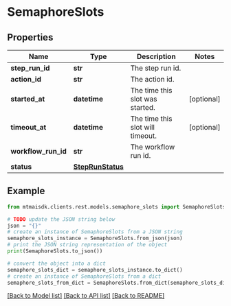 # SemaphoreSlots


## Properties

Name | Type | Description | Notes
------------ | ------------- | ------------- | -------------
**step_run_id** | **str** | The step run id. | 
**action_id** | **str** | The action id. | 
**started_at** | **datetime** | The time this slot was started. | [optional] 
**timeout_at** | **datetime** | The time this slot will timeout. | [optional] 
**workflow_run_id** | **str** | The workflow run id. | 
**status** | [**StepRunStatus**](StepRunStatus.md) |  | 

## Example

```python
from mtmaisdk.clients.rest.models.semaphore_slots import SemaphoreSlots

# TODO update the JSON string below
json = "{}"
# create an instance of SemaphoreSlots from a JSON string
semaphore_slots_instance = SemaphoreSlots.from_json(json)
# print the JSON string representation of the object
print(SemaphoreSlots.to_json())

# convert the object into a dict
semaphore_slots_dict = semaphore_slots_instance.to_dict()
# create an instance of SemaphoreSlots from a dict
semaphore_slots_from_dict = SemaphoreSlots.from_dict(semaphore_slots_dict)
```
[[Back to Model list]](../README.md#documentation-for-models) [[Back to API list]](../README.md#documentation-for-api-endpoints) [[Back to README]](../README.md)


